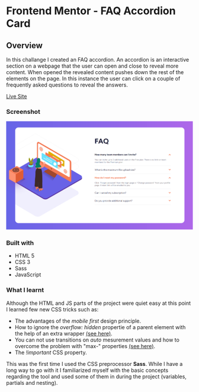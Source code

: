 # Frontend Mentor - FAQ Accordion Card

## Overview

In this challange I created an FAQ accordion. An accordion is an interactive section on a webpage that the user can open and close to reveal more content. When opened the revealed content pushes down the rest of the elements on the page. In this instance the user can click on a couple of frequently asked questions to reveal the answers.

[Live Site](https://daniel-papp.github.io/fem-FAQ-accordion-card/)
### Screenshot

![](./screenshot.png)

### Built with

- HTML 5
- CSS 3
- Sass
- JavaScript

### What I learnt

Although the HTML and JS parts of the project were quiet easy at this point I learned few new CSS tricks such as:
- The advantages of the *mobile first* design principle.
- How to ignore the *overflow: hidden* propertie of a parent element with the help of an extra wrapper [(see here)](http://jsfiddle.net/kv0bLpw8/).
- You can not use transitions on *auto* mesurement values and how to overcome the problem with "max-" properties [(see here)](https://css-tricks.com/using-css-transitions-auto-dimensions/).
- The *!important* CSS property.

This was the first time I used the CSS preprocessor **Sass**. While I have a long way to go with it I familiarized myself with the basic concepts regarding the tool and used some of them in during the project (variables, partials and nesting).
